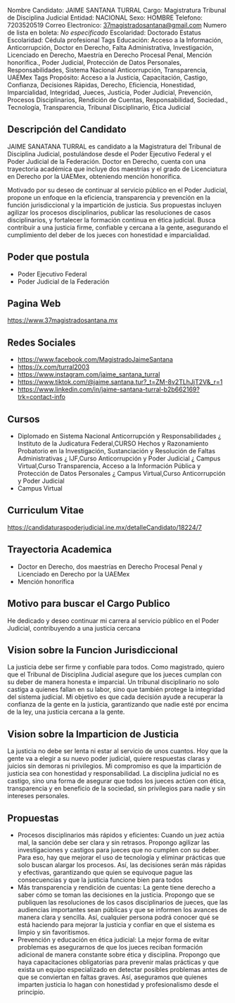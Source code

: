 Nombre Candidato: JAIME SANTANA TURRAL
Cargo: Magistratura Tribunal de Disciplina Judicial
Entidad: NACIONAL
Sexo: HOMBRE
Telefono: 7203520519
Correo Electronico: 37magistradosantana@gmail.com
Numero de lista en boleta: *No especificado*
Escolaridad: Doctorado
Estatus Escolaridad: Cédula profesional
Tags Educación: Acceso a la Información, Anticorrupción, Doctor en Derecho, Falta Administrativa, Investigación, Licenciado en Derecho, Maestría en Derecho Procesal Penal, Mención honorífica., Poder Judicial, Protección de Datos Personales, Responsabilidades, Sistema Nacional Anticorrupción, Transparencia, UAEMex
Tags Propósito: Acceso a la Justicia, Capacitación, Castigo, Confianza, Decisiones Rápidas, Derecho, Eficiencia, Honestidad, Imparcialidad, Integridad, Jueces, Justicia, Poder Judicial, Prevención, Procesos Disciplinarios, Rendición de Cuentas, Responsabilidad, Sociedad., Tecnología, Transparencia, Tribunal Disciplinario, Ética Judicial


## Descripción del Candidato 

JAIME SANATANA TURRAL es candidato a la Magistratura del Tribunal de Disciplina Judicial, postulándose desde el Poder Ejecutivo Federal y el Poder Judicial de la Federación. Doctor en Derecho, cuenta con una trayectoria académica que incluye dos maestrías y el grado de Licenciatura en Derecho por la UAEMex, obteniendo mención honorífica.

Motivado por su deseo de continuar al servicio público en el Poder Judicial, propone un enfoque en la eficiencia, transparencia y prevención en la función jurisdiccional y la impartición de justicia. Sus propuestas incluyen agilizar los procesos disciplinarios, publicar las resoluciones de casos disciplinarios, y fortalecer la formación continua en ética judicial. Busca contribuir a una justicia firme, confiable y cercana a la gente, asegurando el cumplimiento del deber de los jueces con honestidad e imparcialidad.


## Poder que postula

- Poder Ejecutivo Federal
- Poder Judicial de la Federación


## Pagina Web

https://www.37magistradosantana.mx


## Redes Sociales

- https://www.facebook.com/MagistradoJaimeSantana
- https://x.com/turral2003
- https://www.instagram.com/jaime_santana_turral
- https://www.tiktok.com/@jaime.santana.tur?_t=ZM-8v2TLhJjT2V&_r=1
- https://www.linkedin.com/in/jaime-santana-turral-b2b662169?trk=contact-info


## Cursos

- Diplomado en Sistema Nacional Anticorrupción y Responsabilidades ¿ Instituto de la Judicatura Federal,CURSO Hechos y Razonamiento Probatorio en la Investigación, Sustanciación y Resolución de Faltas Administrativas ¿ IJF,Curso Anticorrupción y Poder Judicial ¿ Campus Virtual,Curso Transparencia, Acceso a la Información Pública y Protección de Datos Personales ¿ Campus Virtual,Curso Anticorrupción y Poder Judicial
- Campus Virtual


## Curriculum Vitae

https://candidaturaspoderjudicial.ine.mx/detalleCandidato/18224/7


## Trayectoria Academica

- Doctor en Derecho, dos maestrías en Derecho Procesal Penal y Licenciado en Derecho por la UAEMex
- Mención honorífica


## Motivo para buscar el Cargo Publico

He dedicado y deseo continuar mi carrera al servicio público en el Poder Judicial, contribuyendo a una justicia cercana


## Vision sobre la Funcion Jurisdiccional

La justicia debe ser firme y confiable para todos. Como magistrado, quiero que el Tribunal de Disciplina Judicial asegure que los jueces cumplan con su deber de manera honesta e imparcial. Un tribunal disciplinario no solo castiga a quienes fallan en su labor, sino que también protege la integridad del sistema judicial. Mi objetivo es que cada decisión ayude a recuperar la confianza de la gente en la justicia, garantizando que nadie esté por encima de la ley, una justicia cercana a la gente.


## Vision sobre la Imparticion de Justicia

La justicia no debe ser lenta ni estar al servicio de unos cuantos. Hoy que la gente va a elegir a su nuevo poder judicial, quiere respuestas claras y juicios sin demoras ni privilegios. Mi compromiso es que la impartición de justicia sea con honestidad y responsabilidad. La disciplina judicial no es castigo, sino una forma de asegurar que todos los jueces actúen con ética, transparencia y en beneficio de la sociedad, sin privilegios para nadie y sin intereses personales.


## Propuestas

- Procesos disciplinarios más rápidos y eficientes: Cuando un juez actúa mal, la sanción debe ser clara y sin retrasos. Propongo agilizar las investigaciones y castigos para jueces que no cumplen con su deber. Para eso, hay que mejorar el uso de tecnología y eliminar prácticas que solo buscan alargar los procesos. Así, las decisiones serán más rápidas y efectivas, garantizando que quien se equivoque pague las consecuencias y que la justicia funcione bien para todos
- Más transparencia y rendición de cuentas: La gente tiene derecho a saber cómo se toman las decisiones en la justicia. Propongo que se publiquen las resoluciones de los casos disciplinarios de jueces, que las audiencias importantes sean públicas y que se informen los avances de manera clara y sencilla. Así, cualquier persona podrá conocer qué se está haciendo para mejorar la justicia y confiar en que el sistema es limpio y sin favoritismos.
- Prevención y educación en ética judicial: La mejor forma de evitar problemas es asegurarnos de que los jueces reciban formación adicional de manera constante sobre ética y disciplina. Propongo que haya capacitaciones obligatorias para prevenir malas prácticas y que exista un equipo especializado en detectar posibles problemas antes de que se conviertan en faltas graves. Así, aseguramos que quienes imparten justicia lo hagan con honestidad y profesionalismo desde el principio.


